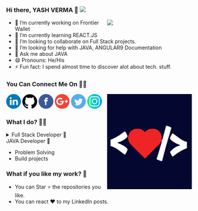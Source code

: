 ### Hi there, YASH VERMA 👋 <img src="https://media.giphy.com/media/mGcNjsfWAjY5AEZNw6/giphy.gif" width="50"><br>
<img align='right' src="https://media2.giphy.com/media/cIn5fTcjnKhStIeAef/giphy.gif?cid=ecf05e4725657c092319094293eeba846e2e86c9c8b08ad3&rid=giphy.gif" width="230">
  
- 🔭 I’m currently working on Frontier Wallet
- 🌱 I’m currently learning REACT.JS
- 👯 I’m looking to collaborate on Full Stack projects.
- 🤔 I’m looking for help with JAVA, ANGULAR9 Documentation
- 💬 Ask me about JAVA 
- 😄 Pronouns: He/His
- ⚡ Fun fact: I spend almost time to discover alot about tech. stuff.<br>
<h3>You Can Connect Me On 👨‍💻</h3>
<a href="https://www.linkedin.com/in/yash-verma-b96699143/"><img src="https://github.com/vyash5075/vyash5075/blob/master/logos/linkedin.png" width="40" /></a>
<a href="https://github.com/vyash5075"><img src="https://github.com/vyash5075/vyash5075/blob/master/logos/github-logo.png" width="40" /></a>
<a href="https://www.facebook.com/"><img src="https://github.com/vyash5075/vyash5075/blob/master/logos/facebook.png" width="40" /></a>
<a href="mailto:vyash5075@gmail.com"><img src="https://github.com/vyash5075/vyash5075/blob/master/logos/google-plus.png" width="40" /></a>
<a href="https://twitter.com"><img src="https://github.com/vyash5075/vyash5075/blob/master/logos/twitter.png" width="40" /></a>
<a href="https://www.instagram.com"><img src="https://github.com/vyash5075/vyash5075/blob/master/logos/instagram.png" width="40" /></a>
 <img align='right'  src="https://github.com/vyash5075/vyash5075/blob/master/dev2.png"  width="230"/>
<h3>What I do? 👨‍💻</h3>
<details>
<summary>Full Stack Developer 🍥</summary>
  <ul><li>I design, build and deploy beautiful websites. Whenever I am free, I am used to create designs in Figma.</li>
     </ul>
</details
 
<details>
  <summary>JAVA Developer</a> 🤖</summary>
  <ul>
  <li> Problem Solving</li>
  <li>Build projects</li>
  </ul>
</details>
<h3>What if you like my work? 🤩</h3>
<ul>
  <li>You can Star ⭐ the repositories you like.</li>
  <li>You can react ❤️ to my LinkedIn posts.</li>
</ul>
<!--<[<img src="https://img.shields.io/badge/twitter-%231DA1F2.svg?&style=for-the-badge&logo=twitter&logoColor=white" />](https://twitter.com/) [<img src="https://img.shields.io/badge/medium-%2312100E.svg?&style=for-the-badge&logo=medium&logoColor=white" />](https://medium.com/)  [<img src="https://img.shields.io/badge/linkedin-%230077B5.svg?&style=for-the-badge&logo=linkedin&logoColor=white" />](https://www.linkedin.com/in/yash-verma-b96699143/) [<img src = "https://img.shields.io/badge/instagram-%23E4405F.svg?&style=for-the-badge&logo=instagram&logoColor=white">](https://www.instagram.com/vyash5075) [<img src = "https://img.shields.io/badge/facebook-%231877F2.svg?&style=for-the-badge&logo=facebook&logoColor=white">](https://www.facebook.com/)


<!--<img  height="195" src="https://github-readme-stats.vercel.app/api?username=vyash5075&&show_icons=true&title_color=ffffff&icon_color=bb2acf&text_color=daf7dc&bg_color=151515">-->
<!--<img width="195" height="195" src="https://github.com/vyash5075/vyash5075/blob/master/dev2.png">
<!--<img align='left' src="https://media2.giphy.com/media/cIn5fTcjnKhStIeAef/giphy.gif?cid=ecf05e4725657c092319094293eeba846e2e86c9c8b08ad3&rid=giphy.gif" width="230">
